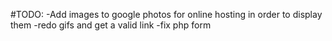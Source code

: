 #TODO: 
-Add images to google photos for online hosting in order to display them
-redo gifs and get a valid link
-fix php form
